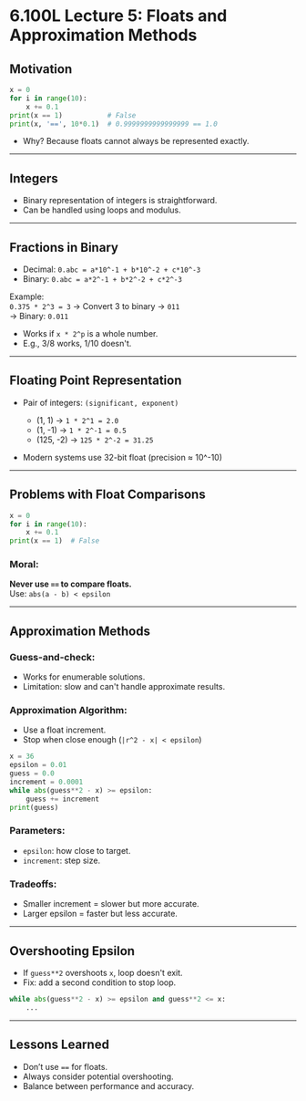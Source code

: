 # 6.100L Lecture 5: Floats and Approximation Methods

## Motivation

```python
x = 0
for i in range(10):
    x += 0.1
print(x == 1)           # False
print(x, '==', 10*0.1)  # 0.9999999999999999 == 1.0
```

- Why? Because floats cannot always be represented exactly.

---

## Integers

- Binary representation of integers is straightforward.
- Can be handled using loops and modulus.

---

## Fractions in Binary

- Decimal: `0.abc = a*10^-1 + b*10^-2 + c*10^-3`
- Binary:  `0.abc = a*2^-1 + b*2^-2 + c*2^-3`

Example:  
`0.375 * 2^3 = 3` → Convert 3 to binary → `011`  
→ Binary: `0.011`

- Works if `x * 2^p` is a whole number.
- E.g., 3/8 works, 1/10 doesn't.

---

## Floating Point Representation

- Pair of integers: `(significant, exponent)`
  - (1, 1) → `1 * 2^1 = 2.0`
  - (1, -1) → `1 * 2^-1 = 0.5`
  - (125, -2) → `125 * 2^-2 = 31.25`

- Modern systems use 32-bit float (precision ≈ 10^-10)

---

## Problems with Float Comparisons

```python
x = 0
for i in range(10):
    x += 0.1
print(x == 1)  # False
```

### Moral:
**Never use `==` to compare floats.**  
Use: `abs(a - b) < epsilon`

---

## Approximation Methods

### Guess-and-check:
- Works for enumerable solutions.
- Limitation: slow and can't handle approximate results.

### Approximation Algorithm:
- Use a float increment.
- Stop when close enough (`|r^2 - x| < epsilon`)

```python
x = 36
epsilon = 0.01
guess = 0.0
increment = 0.0001
while abs(guess**2 - x) >= epsilon:
    guess += increment
print(guess)
```

### Parameters:
- `epsilon`: how close to target.
- `increment`: step size.

### Tradeoffs:
- Smaller increment = slower but more accurate.
- Larger epsilon = faster but less accurate.

---

## Overshooting Epsilon

- If `guess**2` overshoots `x`, loop doesn't exit.
- Fix: add a second condition to stop loop.

```python
while abs(guess**2 - x) >= epsilon and guess**2 <= x:
    ...
```

---

## Lessons Learned

- Don’t use `==` for floats.
- Always consider potential overshooting.
- Balance between performance and accuracy.

